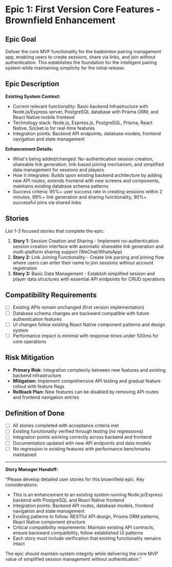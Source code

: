 # Epic 1: First Version Core Features - Brownfield Enhancement

## Epic Goal

Deliver the core MVP functionality for the badminton pairing management app, enabling users to create sessions, share via links, and join without authentication. This establishes the foundation for the intelligent pairing system while maintaining simplicity for the initial release.

## Epic Description

**Existing System Context:**

- Current relevant functionality: Basic backend infrastructure with Node.js/Express server, PostgreSQL database with Prisma ORM, and React Native mobile frontend
- Technology stack: Node.js, Express.js, PostgreSQL, Prisma, React Native, Socket.io for real-time features
- Integration points: Backend API endpoints, database models, frontend navigation and state management

**Enhancement Details:**

- What's being added/changed: No-authentication session creation, shareable link generation, link-based joining mechanism, and simplified data management for sessions and players
- How it integrates: Builds upon existing backend architecture by adding new API routes, extends frontend with new screens and components, maintains existing database schema patterns
- Success criteria: 95%+ user success rate in creating sessions within 2 minutes, 99%+ link generation and sharing functionality, 90%+ successful joins via shared links

## Stories

List 1-3 focused stories that complete the epic:

1. **Story 1:** Session Creation and Sharing - Implement no-authentication session creation interface with automatic shareable link generation and multi-platform sharing support (WeChat/WhatsApp)
2. **Story 2:** Link Joining Functionality - Create link parsing and joining flow where users can enter their name to join sessions without account registration
3. **Story 3:** Basic Data Management - Establish simplified session and player data structures with essential API endpoints for CRUD operations

## Compatibility Requirements

- [ ] Existing APIs remain unchanged (first version implementation)
- [ ] Database schema changes are backward compatible with future authentication features
- [ ] UI changes follow existing React Native component patterns and design system
- [ ] Performance impact is minimal with response times under 500ms for core operations

## Risk Mitigation

- **Primary Risk:** Integration complexity between new features and existing backend infrastructure
- **Mitigation:** Implement comprehensive API testing and gradual feature rollout with feature flags
- **Rollback Plan:** New features can be disabled by removing API routes and frontend navigation entries

## Definition of Done

- [ ] All stories completed with acceptance criteria met
- [ ] Existing functionality verified through testing (no regressions)
- [ ] Integration points working correctly across backend and frontend
- [ ] Documentation updated with new API endpoints and data models
- [ ] No regression in existing features with performance benchmarks maintained

---

**Story Manager Handoff:**

"Please develop detailed user stories for this brownfield epic. Key considerations:

- This is an enhancement to an existing system running Node.js/Express backend with PostgreSQL and React Native frontend
- Integration points: Backend API routes, database models, frontend navigation and state management
- Existing patterns to follow: RESTful API design, Prisma ORM patterns, React Native component structure
- Critical compatibility requirements: Maintain existing API contracts, ensure backward compatibility, follow established UI patterns
- Each story must include verification that existing functionality remains intact

The epic should maintain system integrity while delivering the core MVP value of simplified session management without authentication."